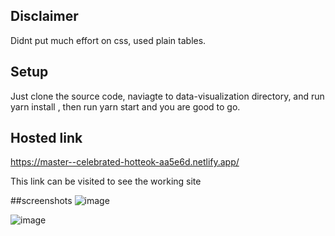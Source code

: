 ## Disclaimer

Didnt put much effort on css, used plain tables.

## Setup

Just clone the source code, naviagte to data-visualization directory, and run yarn install , then run yarn start and you are good to go.

## Hosted link

https://master--celebrated-hotteok-aa5e6d.netlify.app/

This link can be visited to see the working site

##screenshots
![image](https://github.com/Parikshatsingh1999/data-visualization/assets/79864725/ed4e886e-2af4-417f-bb2c-6cff43b0a1a3)

![image](https://github.com/Parikshatsingh1999/data-visualization/assets/79864725/b3ae20f1-ca2b-4b53-add4-acf160875b3b)

